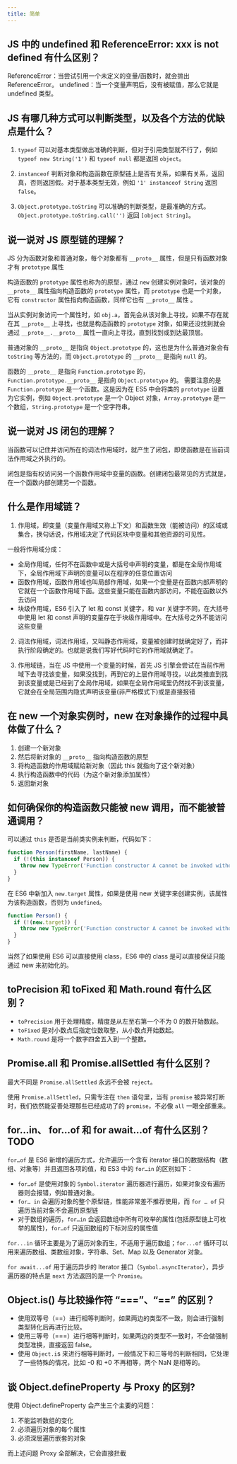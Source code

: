 ```yaml
---
title: 简单
---
```


## JS 中的 undefined 和 ReferenceError: xxx is not defined 有什么区别？

<Answer>

ReferenceError：当尝试引用一个未定义的变量/函数时，就会抛出 ReferenceError。
undefined：当一个变量声明后，没有被赋值，那么它就是 undefined 类型。

</Answer>

## JS 有哪几种方式可以判断类型，以及各个方法的优缺点是什么？

<Answer>

1. `typeof` 可以对基本类型做出准确的判断，但对于引用类型就不行了，例如 `typeof new String('1')` 和 `typeof null` 都是返回 `object`。

2. `instanceof` 判断对象和构造函数在原型链上是否有关系，如果有关系，返回真，否则返回假。对于基本类型无效，例如 `'1' instanceof String` 返回 `false`。

3. `Object.prototype.toString` 可以准确的判断类型，是最准确的方式。`Object.prototype.toString.call('')` 返回 `[object String]`。

</Answer>

## 说一说对 JS 原型链的理解？

<Answer>

JS 分为函数对象和普通对象，每个对象都有 `__proto__` 属性，但是只有函数对象才有 `prototype` 属性

构造函数的 `prototype` 属性也称为的原型，通过 `new` 创建实例对象时，该对象的  `__proto__` 属性指向构造函数的 `prototype` 属性，而 `prototype` 也是一个对象，它有 `constructor` 属性指向构造函数，同样它也有 `__proto__` 属性 。

当从实例对象访问一个属性时，如 `obj.a`，首先会从该对象上寻找，如果不存在就在其 `__proto__` 上寻找，也就是构造函数的 `prototype` 对象，如果还没找到就会通过 `__proto__.__proto__` 属性一直向上寻找，直到找到或到达最顶层。

普通对象的 `__proto__` 是指向 `Object.prototype` 的，这也是为什么普通对象会有 `toString` 等方法的，而 `Object.prototype` 的 `__proto__` 是指向 `null` 的。

函数的 `__proto__` 是指向 `Function.prototype` 的， `Function.prototype.__proto__` 是指向 `Object.prototype` 的。
需要注意的是 `Function.prototype` 是一个函数。这是因为在 ES5 中会将类的 `prototype` 设置为它实例，例如 `Object.prototype` 是一个 Object 对象，`Array.prototype` 是一个数组，`String.prototype` 是一个空字符串。

</Answer>

## 说一说对 JS 闭包的理解？

<Answer>

当函数可以记住并访问所在的词法作用域时，就产生了闭包，即使函数是在当前词法作用域之外执行的。

闭包是指有权访问另一个函数作用域中变量的函数。创建闭包最常见的方式就是，在一个函数内部创建另一个函数。

</Answer>

## 什么是作用域链？

<Answer>

1. 作用域，即变量（变量作用域又称上下文）和函数生效（能被访问）的区域或集合，换句话说，作用域决定了代码区块中变量和其他资源的可见性。

一般将作用域分成：
- 全局作用域，任何不在函数中或是大括号中声明的变量，都是在全局作用域下，全局作用域下声明的变量可以在程序的任意位置访问
- 函数作用域，函数作用域也叫局部作用域，如果一个变量是在函数内部声明的它就在一个函数作用域下面。这些变量只能在函数内部访问，不能在函数以外去访问
- 块级作用域，ES6 引入了 let 和 const 关键字，和 var 关键字不同，在大括号中使用 let 和 const 声明的变量存在于块级作用域中。在大括号之外不能访问这些变量

2. 词法作用域，词法作用域，又叫静态作用域，变量被创建时就确定好了，而非执行阶段确定的。也就是说我们写好代码时它的作用域就确定了。

3. 作用域链，当在 JS 中使用一个变量的时候，首先 JS 引擎会尝试在当前作用域下去寻找该变量，如果没找到，再到它的上层作用域寻找，以此类推直到找到该变量或是已经到了全局作用域，如果在全局作用域里仍然找不到该变量，它就会在全局范围内隐式声明该变量(非严格模式下)或是直接报错

</Answer>

## 在 new 一个对象实例时，new 在对象操作的过程中具体做了什么？

<Answer>

1. 创建一个新对象
2. 然后将新对象的 `__proto__` 指向构造函数的原型
3. 将构造函数的作用域赋给新对象（因此 this 就指向了这个新对象）
4. 执行构造函数中的代码（为这个新对象添加属性）
5. 返回新对象

</Answer>

## 如何确保你的构造函数只能被 new 调用，而不能被普通调用？

<Answer>

可以通过 `this` 是否是当前类实例来判断，代码如下：

```js
function Person(firstName, lastName) {
  if (!(this instanceof Person)) {
    throw new TypeError('Function constructor A cannot be invoked without "new"')
  }
}
```

在 ES6 中新加入 `new.target` 属性，如果是使用 new 关键字来创建实例，该属性为该构造函数，否则为 `undefined`。

```js
function Person() {
  if (!(new.target)) {
    throw new TypeError('Function constructor A cannot be invoked without "new"')
  }
}
```

当然了如果使用 ES6 可以直接使用 class，ES6 中的 class 是可以直接保证只能通过 new 来初始化的。

</Answer>

## toPrecision 和 toFixed 和 Math.round 有什么区别？

<Answer>

- `toPrecision` 用于处理精度，精度是从左至右第一个不为 0 的数开始数起。
- `toFixed` 是对小数点后指定位数取整，从小数点开始数起。
- `Math.round` 是将一个数字四舍五入到一个整数。

</Answer>

## Promise.all 和 Promise.allSettled 有什么区别？

<Answer>

最大不同是 `Promise.allSettled` 永远不会被 `reject`。

使用 `Promise.allSettled`，只需专注在 `then` 语句里，当有 `promise` 被异常打断时，我们依然能妥善处理那些已经成功了的 `promise`，不必像 `all` 一眼全部重来。

</Answer>

## for...in、 for...of 和 for await...of 有什么区别？TODO

<Answer>

`for…of` 是 ES6 新增的遍历方式，允许遍历一个含有 iterator 接口的数据结构（数组、对象等）并且返回各项的值，和 ES3 中的 `for…in` 的区别如下：

- `for…of` 是使用对象的 `Symbol.iterator` 遍历器进行遍历，如果对象没有遍历器则会报错，例如普通对象。
- `for… in` 会遍历对象的整个原型链，性能非常差不推荐使用，而 `for … of` 只遍历当前对象不会遍历原型链
- 对于数组的遍历，`for…in` 会返回数组中所有可枚举的属性(包括原型链上可枚举的属性)，`for…of` 只返回数组的下标对应的属性值

`for...in` 循环主要是为了遍历对象而生，不适用于遍历数组；`for...of` 循环可以用来遍历数组、类数组对象，字符串、Set、Map 以及 Generator 对象。

`for await...of` 用于遍历异步的 Iterator 接口（`Symbol.asyncIterator`），异步遍历器的特点是 `next` 方法返回的是一个 `Promise`。

</Answer>

## Object.is() 与比较操作符 “===”、“==” 的区别？

<Answer>

- 使用双等号（==）进行相等判断时，如果两边的类型不一致，则会进行强制类型转化后再进行比较。
- 使用三等号（===）进行相等判断时，如果两边的类型不一致时，不会做强制类型准换，直接返回 false。
- 使用 `Object.i`s 来进行相等判断时，一般情况下和三等号的判断相同，它处理了一些特殊的情况，比如 -0 和 +0 不再相等，两个 NaN 是相等的。

</Answer>

## 谈 Object.defineProperty 与 Proxy 的区别?

<Answer>

使用 Object.defineProperty 会产生三个主要的问题：
1. 不能监听数组的变化
2. 必须遍历对象的每个属性
3. 必须深层遍历嵌套的对象

而上述问题 Proxy 全部解决，它会直接拦截

</Answer>
